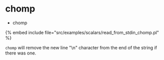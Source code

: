 # chomp

* chomp

{% embed include file="src/examples/scalars/read_from_stdin_chomp.pl" %}


`chomp` will remove the new line "\n" character from the end of the string if there was one.



